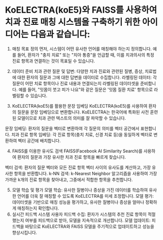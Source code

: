 # KoELECTRA(koE5)와 FAISS를 사용하여 치과 진료 매칭 시스템을 구축하기 위한 아이디어는 다음과 같습니다:

1. 매칭 목표 정의
   먼저, 시스템이 어떤 유사한 언어를 매칭해야 하는지 정의합니다. 예를 들어, 환자가 "충치 치료" 또는 "치아 통증"을 언급할 때, 이를 치과의사의 특정 진료 항목과 연결하는 것이 목표일 수 있습니다.

2. 데이터 준비
   치과 관련 질문 및 답변: 다양한 치과 진료와 관련된 질병, 증상, 치료법에 대한 환자의 질문과 그에 대한 답변을 데이터로 수집합니다.
   라벨링된 데이터: 각 질문이 어떤 치료 항목이나 진료 내용과 연결되는지 라벨링된 데이터셋을 준비합니다. 예를 들어, "잇몸이 붓고 피가 나요"와 같은 질문은 '잇몸 질환 치료' 항목으로 라벨링할 수 있습니다.
3. KoELECTRA(koE5)를 활용한 문장 임베딩
   KoELECTRA(koE5)를 사용하여 환자의 질문을 문장 임베딩으로 변환합니다. KoELECTRA는 한국어에 특화된 사전 훈련된 모델이므로 치과 관련 텍스트의 의미를 잘 파악할 수 있습니다.

문장 임베딩: 환자의 질문을 벡터로 변환하여 각 질문의 의미를 벡터 공간에서 표현합니다.
치과 진료 항목 임베딩: 각 진료 항목(충치 치료, 신경 치료 등)을 동일하게 벡터로 변환하여 벡터 공간에 배치합니다.

4. FAISS를 이용한 유사도 검색
   FAISS(Facebook AI Similarity Search)를 사용하여 환자의 질문과 가장 유사한 치과 진료 항목을 빠르게 찾습니다.

벡터 검색: 환자의 질문 벡터와 모든 진료 항목 벡터 사이의 유사도를 계산하고, 가장 유사한 항목을 반환합니다.
k-NN 검색: k-Nearest Neighbor 알고리즘을 사용하여 가장 가까운 k개의 진료 항목을 찾아내고, 그중에서 적합한 항목을 추천합니다.

5. 모델 학습 및 평가
   모델 학습: 유사한 질병이나 증상을 가진 데이터를 학습하여 유사한 언어를 더욱 잘 매칭할 수 있도록 KoELECTRA를 미세 조정합니다.
   모델 평가: 데이터셋을 기반으로 매칭 성능을 평가하고, 유사한 질병이나 증상을 얼마나 정확하게 매칭하는지 확인합니다.
6. 실시간 피드백 시스템
   사용자 피드백 수집: 환자가 시스템의 추천 진료 항목이 적절했는지 여부를 피드백으로 받아, 모델을 지속적으로 개선합니다.
   모델 업데이트: 피드백을 바탕으로 KoELECTRA와 FAISS 모델을 주기적으로 업데이트하고 성능을 향상시킵니다.
